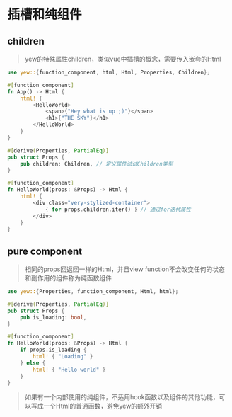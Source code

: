 # 插槽和纯组件
## children

> yew的特殊属性children，类似vue中插槽的概念，需要传入嵌套的Html


```rs
use yew::{function_component, html, Html, Properties, Children};

#[function_component]
fn App() -> Html {
    html! {
        <HelloWorld>
            <span>{"Hey what is up ;)"}</span>
            <h1>{"THE SKY"}</h1>
        </HelloWorld>
    }
}

#[derive(Properties, PartialEq)]
pub struct Props {
    pub children: Children, // 定义属性试试Children类型
}

#[function_component]
fn HelloWorld(props: &Props) -> Html {
    html! {
        <div class="very-stylized-container">
            { for props.children.iter() } // 通过for迭代属性
        </div>
    }
}
```

## pure component

> 相同的props回返回一样的Html，并且view function不会改变任何的状态和副作用的组件称为纯函数组件

```rs
use yew::{Properties, function_component, Html, html};

#[derive(Properties, PartialEq)]
pub struct Props {
    pub is_loading: bool,
}

#[function_component]
fn HelloWorld(props: &Props) -> Html {
    if props.is_loading {
        html! { "Loading" }
    } else {
        html! { "Hello world" }
    }
}
```

> 如果有一个内部使用的纯组件，不适用hook函数以及组件的其他功能，可以写成一个Html的普通函数，避免yew的额外开销